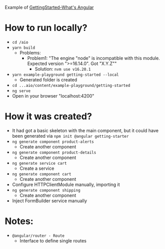 Example of [GettingStarted-What's Angular](https://angular.io/guide/what-is-angular)

# How to run locally?
* `cd /aio`
* `yarn build`
  * Problems:
    * Problem1: "The engine "node" is incompatible with this module. Expected version ">=16.14.0". Got "X.Y.Z""
      * Solution: `nvm use v16.20.1`
* `yarn example-playground getting-started --local`
  * Generated folder is created
* `cd ...aio/content/example-playground/getting-started`
* `ng serve`
* Open in your browser "localhost:4200"

# How it was created?
* It had got a basic skeleton with the main component, but it could have been generated via `npm init @angular getting-starter`
* `ng generate component product-alerts`
  * Create another component
* `ng generate component product-details`
  * Create another component
* `ng generate service cart`
  * Create a service
* `ng generate component cart`
  * Create another component
* Configure HTTPClientModule manually, importing it 
* `ng generate component shipping`
  * Create another component
* Inject FormBuilder service manually

# Notes:
* `@angular/router - Route`
  * Interface to define single routes
